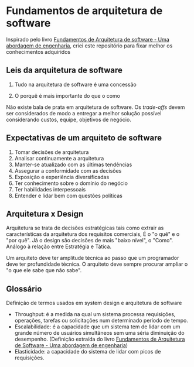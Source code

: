 # Fundamentos de arquitetura de software

Inspirado pelo livro [Fundamentos de Arquitetura de software - Uma abordagem de engenharia](https://www.amazon.com.br/Fundamentos-Arquitetura-Software-Abordagem-Engenharia/dp/8550819859/ref=sr_1_1?sr=8-1), criei este repositório para fixar melhor os conhecimentos adquiridos

## Leis da arquitetura de software

1. Tudo na arquitetura de software é uma concessão

2. O porquê é mais importante do que o como

Não existe bala de prata em arquitetura de software. Os *trade-offs* devem ser considerados de modo a entregar a melhor solução possível considerando custos, equipe, objetivos de negócio. 

## Expectativas de um arquiteto de software

1. Tomar decisões de arquitetura
2. Analisar continuamente a arquitetura
3. Manter-se atualizado com as últimas tendências
4. Assegurar a conformidade com as decisões
5. Exposição e experiência diversificadas
6. Ter conhecimento sobre o domínio do negócio
7. Ter habilidades interpessoais
8. Entender e lidar bem com questões políticas

## Arquitetura x Design

Arquitetura se trata de decisões estratégicas tais como extrair as características da arquitetura dos requisitos comerciais, É o "o quê" e o "por quê". Já o design são decisões de mais "baixo nível", o "Como". Análogo à relação entre Estratégia e Tática. 

Um arquiteto deve ter amplitude técnica ao passo que um programador deve ter profundidade técnica. O arquiteto deve sempre procurar ampliar o "o que ele sabe que não sabe".


## Glossário

Definição de termos usados em system design e arquitetura de software

* Throughput: é a medida na qual um sistema processa requisições, operações, tarefas ou solicitações num determinado período de tempo.
* Escalabilidade: é a capacidade que um sistema tem de lidar com um grande número de usuários simultâneos sem uma séria diminuição do desempenho. (Definição extraída do livro [Fundamentos de Arquitetura de Software - Uma abordagem de engenharia](https://www.amazon.com.br/Fundamentos-Arquitetura-Software-Abordagem-Engenharia/dp/8550819859/ref=sr_1_1?sr=8-1&ufe=app_do%3Aamzn1.fos.6d798eae-cadf-45de-946a-f477d47705b9))
* Elasticidade: a capacidade do sistema de lidar com picos de requisições.



